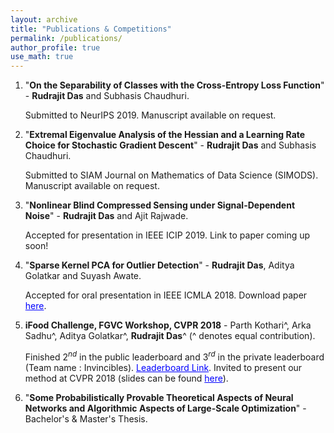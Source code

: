 ```yaml
---
layout: archive
title: "Publications & Competitions"
permalink: /publications/
author_profile: true
use_math: true
---
```


1. "**On the Separability of Classes with the Cross-Entropy Loss Function**" - **Rudrajit Das** and Subhasis Chaudhuri.

    Submitted to NeurIPS 2019. Manuscript available on request.
    
2. "**Extremal Eigenvalue Analysis of the Hessian and a Learning Rate Choice for Stochastic Gradient Descent**" - **Rudrajit Das** and Subhasis Chaudhuri.

    Submitted to SIAM Journal on Mathematics of Data Science (SIMODS). Manuscript available on request.
    
3. "**Nonlinear Blind Compressed Sensing under Signal-Dependent Noise**" - **Rudrajit Das** and Ajit Rajwade.

    Accepted for presentation in IEEE ICIP 2019. Link to paper coming up soon!

4. "**Sparse Kernel PCA for Outlier Detection**" - **Rudrajit Das**, Aditya Golatkar and Suyash Awate.

    Accepted for oral presentation in IEEE ICMLA 2018. Download paper <a href="https://arxiv.org/abs/1809.02497" style="color: #0000FF">here</a>.

5. **iFood Challenge, FGVC Workshop, CVPR 2018** - Parth Kothari^, Arka Sadhu^, Aditya Golatkar^, **Rudrajit Das**^ (^ denotes equal contribution).

    Finished $2^{nd}$ in the public leaderboard and $3^{rd}$ in the private leaderboard (Team name : Invincibles). <a href="https://www.kaggle.com/c/ifood2018/leaderboard" style="color: #0000FF">Leaderboard Link</a>.
    Invited to present our method at CVPR 2018 (slides can be found  <a href="https://drive.google.com/file/d/1ycgDwlw62mWgaLy5qslvqjyiND0vgYTG/view?usp=sharing" style="color: #0000FF">here</a>).

6. "**Some Probabilistically Provable Theoretical Aspects of Neural Networks and Algorithmic Aspects of Large-Scale Optimization**" - Bachelor's & Master's Thesis.
